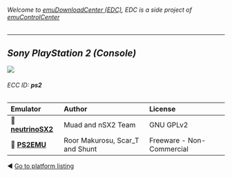 ###### Welcome to [emuDownloadCenter (EDC)](https://github.com/PhoenixInteractiveNL/emuDownloadCenter/wiki/), EDC is a side project of [emuControlCenter](https://github.com/PhoenixInteractiveNL/emuControlCenter/wiki/)
***
## _Sony PlayStation 2 (Console)_
![](https://raw.githubusercontent.com/wiki/PhoenixInteractiveNL/emuDownloadCenter/images_platform/ecc_ps2_teaser.png)
###### ECC ID: **ps2**

| Emulator   | Author      | License     |
|:-----------|:------------|:------------|
| :file_folder: [**neutrinoSX2**](https://github.com/PhoenixInteractiveNL/emuDownloadCenter/wiki/Emulator-neutrinosx2#menu) | Muad and nSX2 Team | GNU GPLv2 |
| :file_folder: [**PS2EMU**](https://github.com/PhoenixInteractiveNL/emuDownloadCenter/wiki/Emulator-ps2emu#menu) | Roor Makurosu, Scar_T and Shunt | Freeware - Non-Commercial |

:arrow_backward: [Go to platform listing](https://github.com/PhoenixInteractiveNL/emuDownloadCenter/wiki/EDC-Platform-List)
